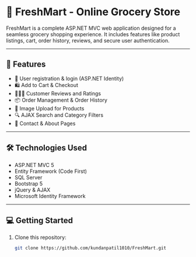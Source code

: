 # 🛒 FreshMart - Online Grocery Store

FreshMart is a complete ASP.NET MVC web application designed for a seamless grocery shopping experience. It includes features like product listings, cart, order history, reviews, and secure user authentication.

---

## 🚀 Features

- 🧾 User registration & login (ASP.NET Identity)
- 🛍️ Add to Cart & Checkout
- 🧑‍🤝‍🧑 Customer Reviews and Ratings
- 📦 Order Management & Order History
- 📁 Image Upload for Products
- 🔍 AJAX Search and Category Filters
- 💬 Contact & About Pages

---

## 🛠️ Technologies Used

- ASP.NET MVC 5
- Entity Framework (Code First)
- SQL Server
- Bootstrap 5
- jQuery & AJAX
- Microsoft Identity Framework

---

## 💻 Getting Started

1. Clone this repository:
   ```bash
   git clone https://github.com/kundanpatil1010/FreshMart.git
